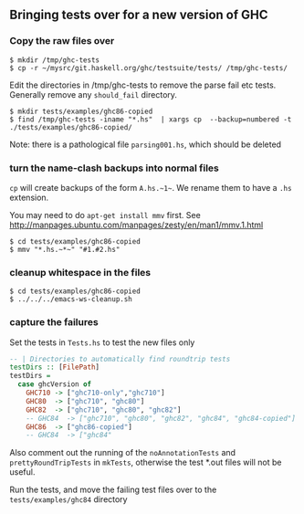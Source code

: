 ## Bringing tests over for a new version of GHC

### Copy the raw files over

    $ mkdir /tmp/ghc-tests
    $ cp -r ~/mysrc/git.haskell.org/ghc/testsuite/tests/ /tmp/ghc-tests/

Edit the directories in /tmp/ghc-tests to remove the parse fail etc
tests. Generally remove any `should_fail` directory.

    $ mkdir tests/examples/ghc86-copied
    $ find /tmp/ghc-tests -iname "*.hs"  | xargs cp  --backup=numbered -t ./tests/examples/ghc86-copied/

Note: there is a pathological file `parsing001.hs`, which should be deleted

### turn the name-clash backups into normal files

`cp` will create backups of the form `A.hs.~1~`. We rename them to have a `.hs`
extension.

You may need to do `apt-get install mmv` first.
See http://manpages.ubuntu.com/manpages/zesty/en/man1/mmv.1.html

    $ cd tests/examples/ghc86-copied
    $ mmv "*.hs.~*~" "#1.#2.hs"

### cleanup whitespace in the files

    $ cd tests/examples/ghc86-copied
    $ ../../../emacs-ws-cleanup.sh


### capture the failures

Set the tests in `Tests.hs` to test the new files only

```haskell
-- | Directories to automatically find roundtrip tests
testDirs :: [FilePath]
testDirs =
  case ghcVersion of
    GHC710 -> ["ghc710-only","ghc710"]
    GHC80  -> ["ghc710", "ghc80"]
    GHC82  -> ["ghc710", "ghc80", "ghc82"]
    -- GHC84  -> ["ghc710", "ghc80", "ghc82", "ghc84", "ghc84-copied"]
    GHC86  -> ["ghc86-copied"]
    -- GHC84  -> ["ghc84"
```

Also comment out the running of the `noAnnotationTests` and
`prettyRoundTripTests` in `mkTests`, otherwise the test *.out files
will not be useful.

Run the tests, and move the failing test files over to the
`tests/examples/ghc84` directory
